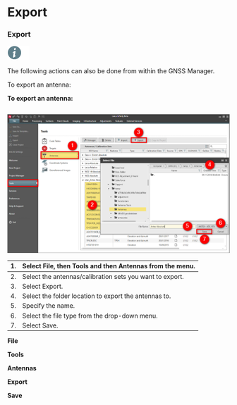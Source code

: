 # Export

### Export

![Image](./data/icons/note.gif)

The following actions can also be done from within the GNSS Manager.

To export an antenna:

**To export an antenna:**

|  |  |
| --- | --- |

![Image](graphics/00757790.jpg)

| 1. | Select File, then Tools and then Antennas from the menu. |
| --- | --- |
| 2. | Select the antennas/calibration sets you want to export. |
| 3. | Select Export. |
| 4. | Select the folder location to export the antennas to. |
| 5. | Specify the name. |
| 6. | Select the file type from the drop-down menu. |
| 7. | Select Save. |

**File**

**Tools**

**Antennas**

**Export**

**Save**

